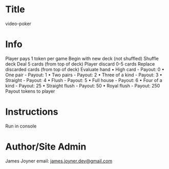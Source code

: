 # Title
video-poker

# Info
Player pays 1 token per game
Begin with new deck (not shuffled)
Shuffle deck
Deal 5 cards (from top of deck)
Player discard 0-5 cards
Replace discarded cards (from top of deck)
Evaluate hand
	•	High card - Payout: 0
	•	One pair - Payout: 1
	•	Two pairs - Payout: 2
	•	Three of a kind - Payout: 3
	•	Straight - Payout: 4
	•	Flush - Payout: 5
	•	Full house - Payout: 6
 	•	Four of a kind - Payout: 25
	•	Straight flush - Payout: 50
	•	Royal flush - Payout: 250
Payout tokens to player

# Instructions
Run in console

# Author/Site Admin
James Joyner
email: james.joyner.dev@gmail.com
